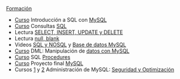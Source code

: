 [Formación](https://app.aluracursos.com/formacion-oracle-mysql-one)

- [Curso](https://app.aluracursos.com/course/introduccion-sql-mysql-manipule-consulte-datos)
Introducción a SQL con [MySQL](study_drive/06_java_spring_boot/base_de_datos.md)
- [Curso](https://app.aluracursos.com/course/consultas-sql-mysql)
Consultas [SQL](consultas_sql.md)
- Lectura
[SELECT, INSERT, UPDATE y DELETE](https://www.aluracursos.com/blog/select-insert-update-delete-sql)
- Lectura
[null, blank](https://www.aluracursos.com/blog/en-sql-null-es-null-vacio-es-vacio)
- Videos [SQL y NOSQL](https://www.youtube.com/watch?v=cLLKVd5CNLc&t=630s) y
[Base de datos MySQL](https://www.youtube.com/watch?v=8J0AoPZMVxA)
- [Curso](https://app.aluracursos.com/course/comandos-dml-manipulacion-datos-mysql)
DML: Manipulación de [datos con MySQL](dml.md)
- [Curso](https://app.aluracursos.com/course/procedures-sql-codigo-mysql)
SQL [Procedures](procedures.md)
- [Curso](https://app.aluracursos.com/course/sql-mysql-proyecto-final)
Proyecto final [MySQL](proyecto_mysql.md)
- Cursos [1](https://app.aluracursos.com/course/mysql-seguridad-optmizacion-base-datos-parte1)
y
[2](https://app.aluracursos.com/course/mysql-seguridad-optmizacion-base-datos-parte2)
Administración de MySQL: [Seguridad y Optimización](dba_seguridad_optimizacion.md)
